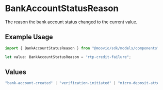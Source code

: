 # BankAccountStatusReason

The reason the bank account status changed to the current value.

## Example Usage

```typescript
import { BankAccountStatusReason } from "@moovio/sdk/models/components";

let value: BankAccountStatusReason = "rtp-credit-failure";
```

## Values

```typescript
"bank-account-created" | "verification-initiated" | "micro-deposit-attempts-exceeded" | "micro-deposit-expired" | "max-verification-failures" | "verification-attempts-exceeded" | "verification-expired" | "verification-successful" | "ach-debit-return" | "ach-credit-return" | "rtp-credit-failure" | "micro-deposit-return" | "admin-action" | "other"
```